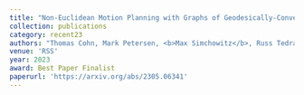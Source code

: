 ```yaml
---
title: "Non-Euclidean Motion Planning with Graphs of Geodesically-Convex Sets"
collection: publications
category: recent23
authors: "Thomas Cohn, Mark Petersen, <b>Max Simchowitz</b>, Russ Tedrake"
venue: 'RSS'
year: 2023
award: Best Paper Finalist
paperurl: 'https://arxiv.org/abs/2305.06341'
---
```


